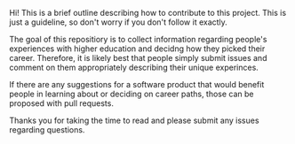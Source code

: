 Hi! This is a brief outline describing how to contribute to this project. This is just a guideline, so don't worry if you don't follow it exactly.

The goal of this repositiory is to collect information regarding people's experiences with higher education and decidng how they picked their career. 
Therefore, it is likely best that people simply submit issues and comment on them appropriately describing their unique experinces. 

If there are any suggestions for a software product that would benefit people in learning about or deciding on career paths, those can be proposed with pull requests. 

Thanks you for taking the time to read and please submit any issues regarding questions. 
